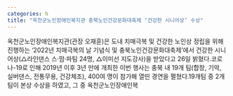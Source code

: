 ```yaml
---
categories: h
title: "옥천군노인장애인복지관 충북노인건강문화대축제 ‘건강한 시니어상’ 수상"
---
```

옥천군노인장애인복지관(관장 오재훈)은 도내 치매극복 및 건강한 노인상 정립을 위해 진행하는 &lsquo;2022년 치매극복의 날 기념식 및 충북노인건강문화대축제&rsquo;에서 건강한 시니어상(△라인댄스 스&middot;맘&middot;파팀 24명, △이미선 지도강사)을 받았다고 26일 밝혔다.코로나-19로 인해 2019년 이후 3년 만에 개최한 이번 행사는 충북 내 19개 팀(합창, 기악, 실버댄스, 전통무용, 건강체조), 400여 명이 참가해 열띤 경연을 펼쳤다.19개팀 중 2개팀이 본상 수상을 하였고, 그 중 옥천군노인장애인복